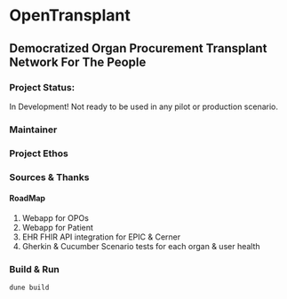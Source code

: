 
# OpenTransplant

## Democratized Organ Procurement Transplant Network For The People

### Project Status: 

In Development! Not ready to be used in any pilot or production scenario.

### Maintainer 

### Project Ethos

### Sources & Thanks

#### RoadMap

1. Webapp for OPOs
2. Webapp for Patient
3. EHR FHIR API integration for EPIC & Cerner
4. Gherkin & Cucumber Scenario tests for each organ & user health

### Build & Run

```
dune build
```